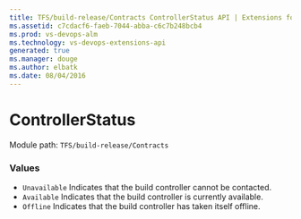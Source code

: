 ```yaml
---
title: TFS/build-release/Contracts ControllerStatus API | Extensions for Visual Studio Team Services
ms.assetid: c7cdacf6-faeb-7044-abba-c6c7b248bcb4
ms.prod: vs-devops-alm
ms.technology: vs-devops-extensions-api
generated: true
ms.manager: douge
ms.author: elbatk
ms.date: 08/04/2016
---
```


# ControllerStatus

Module path: `TFS/build-release/Contracts`

### Values

* `Unavailable` Indicates that the build controller cannot be contacted.
* `Available` Indicates that the build controller is currently available.
* `Offline` Indicates that the build controller has taken itself offline.
